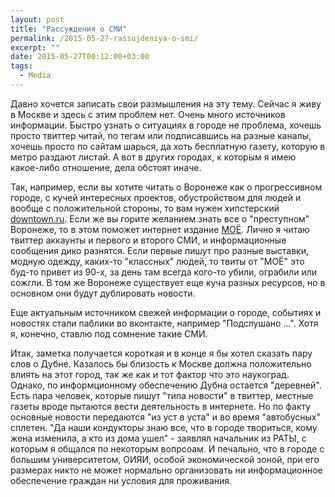 ```yaml
---
layout: post
title: "Рассуждения о СМИ"
permalink: /2015-05-27-rassujdeniya-o-smi/
excerpt: ""
date: 2015-05-27T00:12:00+03:00
tags:
  - Media
---
```


  Давно хочется записать свои размышления на эту тему. Сейчас я живу в Москве и здесь с этим проблем нет. Очень много источников информации. Быстро узнать о ситуациях в городе не проблема, хочешь просто твиттер читай, по тегам или подписавшись на разные каналы, хочешь просто по сайтам шарься, да хоть бесплатную газету, которую в метро раздают листай. А вот в других городах, к которым я имею какое-либо отношение, дела обстоят иначе.

  Так, например, если вы хотите читать о Воронеже как о прогрессивном городе, с кучей интересных проектов, обустройством для людей и вообще с положительной стороны, то вам нужен хипстерский <a href="http://downtown.ru/voronezh/" target="_blank">downtown.ru</a>. Если же вы горите желанием знать все о "преступном" Воронеже, то в этом поможет интернет издание <a href="http://www.moe-online.ru/" target="_blank">МОЁ</a>. Лично я читаю твиттер аккаунты и первого и второго СМИ, и информационные сообщения дико разнятся. Если первые пишут про разные выставки, модную одежду, каких-то "классных" людей, то твиты от "МОЁ" это буд-то привет из 90-х, за день там всегда кого-то убили, ограбили или сожгли. В том же Воронеже существует еще куча разных ресурсов, но в основном они будут дублировать новости.

  Еще актуальным источником свежей информации о городе, событиях и новостях стали паблики во вконтакте, например "Подслушано ...". Хотя я, конечно, ставлю под сомнение такие СМИ.

  Итак, заметка получается короткая и в конце я бы хотел сказать пару слов о Дубне. Казалось бы близость к Москве должна положительно влиять на этот город, так же как и тот фактор что это наукоград. Однако, по информционному обеспечению Дубна остается "деревней". Есть пара человек, которые пишут "типа новости" в твиттер, местные газеты вроде пытаются вести деятельность в интернете. Но по факту основные новости передаются "из уст в уста" и во время "автобусных" сплетен. "Да наши кондукторы знаю все, что в городе твориться, кому жена изменила, а кто из дома ушел" - заявлял начальник из РАТЫ, с которым я общался по некоторым вопрсоам. И печально, что в городе с большим университетом, ОИЯИ, особой экономической зоной, при его размерах никто не может нормально организовать ни информационное обеспечение граждан ни условия для проживания.
